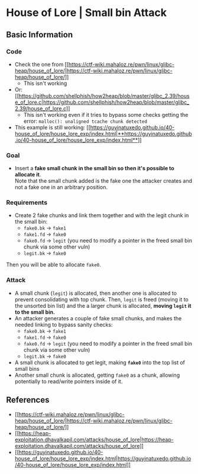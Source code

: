 # House of Lore | Small bin Attack


## Basic Information

### Code

- Check the one from [[https://ctf-wiki.mahaloz.re/pwn/linux/glibc-heap/house_of_lore/|https://ctf-wiki.mahaloz.re/pwn/linux/glibc-heap/house_of_lore/]]
  - This isn't working
- Or: [[https://github.com/shellphish/how2heap/blob/master/glibc_2.39/house_of_lore.c|https://github.com/shellphish/how2heap/blob/master/glibc_2.39/house_of_lore.c]]
  - This isn't working even if it tries to bypass some checks getting the error: `malloc(): unaligned tcache chunk detected`
- This example is still working: [[https://guyinatuxedo.github.io/40-house_of_lore/house_lore_exp/index.html|**https://guyinatuxedo.github.io/40-house_of_lore/house_lore_exp/index.html**]]

### Goal

- Insert a **fake small chunk in the small bin so then it's possible to allocate it**.\
  Note that the small chunk added is the fake one the attacker creates and not a fake one in an arbitrary position.

### Requirements

- Create 2 fake chunks and link them together and with the legit chunk in the small bin:
  - `fake0.bk` -> `fake1`
  - `fake1.fd` -> `fake0`
  - `fake0.fd` -> `legit` (you need to modify a pointer in the freed small bin chunk via some other vuln)
  - `legit.bk` -> `fake0`

Then you will be able to allocate `fake0`.

### Attack

- A small chunk (`legit`) is allocated, then another one is allocated to prevent consolidating with top chunk. Then, `legit` is freed (moving it to the unsorted bin list) and the a larger chunk is allocated, **moving `legit` it to the small bin.**
- An attacker generates a couple of fake small chunks, and makes the needed linking to bypass sanity checks:
  - `fake0.bk` -> `fake1`
  - `fake1.fd` -> `fake0`
  - `fake0.fd` -> `legit` (you need to modify a pointer in the freed small bin chunk via some other vuln)
  - `legit.bk` -> `fake0`
- A small chunk is allocated to get legit, making **`fake0`** into the top list of small bins
- Another small chunk is allocated, getting `fake0` as a chunk, allowing potentially to read/write pointers inside of it.

## References

- [[https://ctf-wiki.mahaloz.re/pwn/linux/glibc-heap/house_of_lore/|https://ctf-wiki.mahaloz.re/pwn/linux/glibc-heap/house_of_lore/]]
- [[https://heap-exploitation.dhavalkapil.com/attacks/house_of_lore|https://heap-exploitation.dhavalkapil.com/attacks/house_of_lore]]
- [[https://guyinatuxedo.github.io/40-house_of_lore/house_lore_exp/index.html|https://guyinatuxedo.github.io/40-house_of_lore/house_lore_exp/index.html]]



